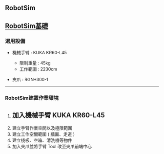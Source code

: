 ## RobotSim

[RobotSim基礎](https://yazelin.github.io/usc2019-RobotSim/zh-tw/1RobotSimBasic.html)
---
### 選用設備

- 機械手臂 : KUKA KR60-L45
	- 限制重量 : 45kg
	- 工作範圍 : 2230cm
	
- 夾爪 : RGN+300-1

---
### RobotSim建置作業環境

1. 加入機械手臂 KUKA KR60-L45
	- 
3. 建立手臂作業空間以及極限範圍
4. 建立工作空間範圍 ( 牆面、走道 )
5. 建立棧板、空箱、清洗機等物件
6. 加入夾爪並將手臂 Tool 改至夾爪前端中心
<!--stackedit_data:
eyJoaXN0b3J5IjpbNTg4NDk3NzQzLC0xNjc5OTQ3MzI2LDMwMD
Y3ODg1MywyODQ4ODU0MTQsLTEwOTQzNjExNzYsLTE3NTc5MzQ5
OTUsNzQ1OTk4MDU1LDExMDU5NzQ4XX0=
-->